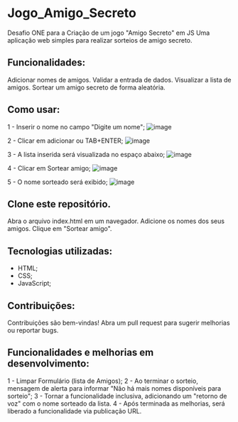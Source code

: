 # Jogo_Amigo_Secreto
Desafio ONE para a Criação de um jogo "Amigo Secreto" em JS
Uma aplicação web simples para realizar sorteios de amigo secreto.

## Funcionalidades:
Adicionar nomes de amigos.
Validar a entrada de dados.
Visualizar a lista de amigos.
Sortear um amigo secreto de forma aleatória.

## Como usar:
1 - Inserir o nome no campo "Digite um nome";
![image](https://github.com/user-attachments/assets/c6a6d679-14f4-428e-bf75-1c27643410de)

2 - Clicar em adicionar ou TAB+ENTER;
![image](https://github.com/user-attachments/assets/485eaa3a-5384-4088-a0c6-ece3a0f8cdcd)

3 - A lista inserida será visualizada no espaço abaixo;
![image](https://github.com/user-attachments/assets/79825949-250d-424d-915a-f327f954c2ab)

4 - Clicar em Sortear amigo;
![image](https://github.com/user-attachments/assets/0bc6ef9a-ef79-458f-b310-a2a342970dcf)

5 - O nome sorteado será exibido;
![image](https://github.com/user-attachments/assets/309afa7e-a0df-42e9-92ae-ff9b203dde08)

## Clone este repositório.
Abra o arquivo index.html em um navegador.
Adicione os nomes dos seus amigos.
Clique em "Sortear amigo".

## Tecnologias utilizadas:
* HTML;
* CSS;
* JavaScript;

## Contribuições:
Contribuições são bem-vindas! Abra um pull request para sugerir melhorias ou reportar bugs.

## Funcionalidades e melhorias em desenvolvimento:
1 - Limpar Formulário (lista de Amigos);
2 - Ao terminar o sorteio, mensagem de alerta para informar "Não há mais nomes disponíveis para sorteio";
3 - Tornar a funcionalidade inclusiva, adicionando um "retorno de voz" com o nome sorteado da lista.
4 - Após terminada as melhorias, será liberado a funcionalidade via publicação URL.
